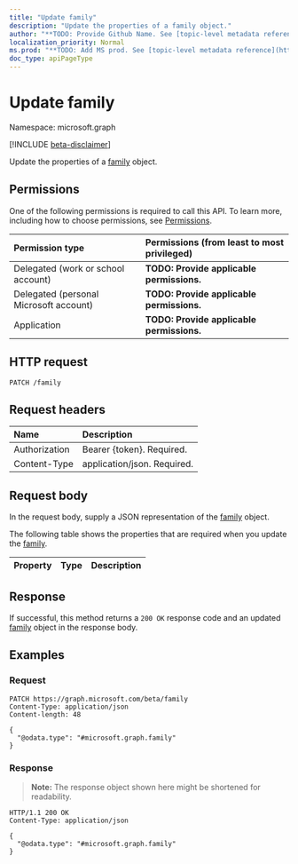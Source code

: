 ```yaml
---
title: "Update family"
description: "Update the properties of a family object."
author: "**TODO: Provide Github Name. See [topic-level metadata reference](https://msgo.azurewebsites.net/add/document/guidelines/metadata.html#topic-level-metadata)**"
localization_priority: Normal
ms.prod: "**TODO: Add MS prod. See [topic-level metadata reference](https://msgo.azurewebsites.net/add/document/guidelines/metadata.html#topic-level-metadata)**"
doc_type: apiPageType
---
```


# Update family
Namespace: microsoft.graph

[!INCLUDE [beta-disclaimer](../../includes/beta-disclaimer.md)]

Update the properties of a [family](../resources/family.md) object.

## Permissions
One of the following permissions is required to call this API. To learn more, including how to choose permissions, see [Permissions](/graph/permissions-reference).

|Permission type|Permissions (from least to most privileged)|
|:---|:---|
|Delegated (work or school account)|**TODO: Provide applicable permissions.**|
|Delegated (personal Microsoft account)|**TODO: Provide applicable permissions.**|
|Application|**TODO: Provide applicable permissions.**|

## HTTP request

<!-- {
  "blockType": "ignored"
}
-->
``` http
PATCH /family
```

## Request headers
|Name|Description|
|:---|:---|
|Authorization|Bearer {token}. Required.|
|Content-Type|application/json. Required.|

## Request body
In the request body, supply a JSON representation of the [family](../resources/family.md) object.

The following table shows the properties that are required when you update the [family](../resources/family.md).

|Property|Type|Description|
|:---|:---|:---|



## Response

If successful, this method returns a `200 OK` response code and an updated [family](../resources/family.md) object in the response body.

## Examples

### Request
<!-- {
  "blockType": "request",
  "name": "update_family"
}
-->
``` http
PATCH https://graph.microsoft.com/beta/family
Content-Type: application/json
Content-length: 48

{
  "@odata.type": "#microsoft.graph.family"
}
```


### Response
>**Note:** The response object shown here might be shortened for readability.
<!-- {
  "blockType": "response",
  "truncated": true
}
-->
``` http
HTTP/1.1 200 OK
Content-Type: application/json

{
  "@odata.type": "#microsoft.graph.family"
}
```

